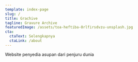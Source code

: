```yaml
---
template: index-page
slug: /
title: Grachive
tagline: Gravure Archive
featuredImage: /assets/toa-heftiba-0rlfirsdvzu-unsplash.jpg
cta:
  ctaText: Selengkapnya
  ctaLink: /about
---
```


Website penyedia asupan dari penjuru dunia 
